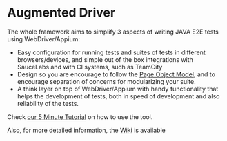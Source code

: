 # Augmented Driver

The whole framework aims to simplify 3 aspects of writing JAVA E2E tests using WebDriver/Appium:
* Easy configuration for running tests and suites of tests in different browsers/devices, and simple out of the box integrations with SauceLabs and with CI systems, such as TeamCity
* Design so you are encourage to follow the [Page Object Model](https://code.google.com/p/selenium/wiki/PageObjects), and to encourage separation of concerns for modularizing your suite.
* A think layer on top of WebDriver/Appium with handy functionality that helps the development of tests, both in speed of development and also reliability of the tests.  

Check [our 5 Minute Tutorial](www.google.com) on how to use the tool.  

Also, for more detailed information, the [Wiki](www.google.com) is available

